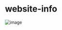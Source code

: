 # website-info

![image](https://github.com/user-attachments/assets/67e47148-2250-4c15-9b89-c79dc3d4973a)
